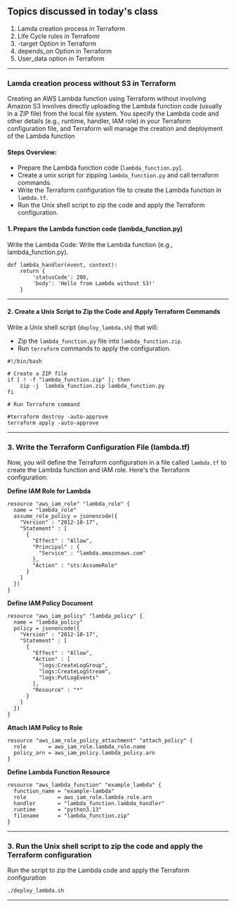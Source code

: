 Topics discussed in today's class
-----------------------------------------
1. Lamda creation process in Terraform
2. Life Cycle rules in Terrafomr
3. -target Option in Terraform
4. depends_on Option in Terraform
5. User_data option in Terraform
----------------------------------------------------------------------------------

### Lamda creation process without S3 in Terraform
Creating an AWS Lambda function using Terraform without involving Amazon S3 involves directly uploading the Lambda function code (usually in a ZIP file) from the local file system. You specify the Lambda code and other details (e.g., runtime, handler, IAM role) in your Terraform configuration file, and Terraform will manage the creation and deployment of the Lambda function  

#### Steps Overview:
- Prepare the Lambda function code (`lambda_function.py`).  
- Create a unix script for zipping `lambda_function.py` and call terraform commands.  
- Write the Terraform configuration file to create the Lambda function in `lambda.tf`.  
- Run the Unix shell script to zip the code and apply the Terraform configuration.  

#### 1. Prepare the Lambda function code (lambda_function.py)
Write the Lambda Code: Write the Lambda function (e.g., lambda_function.py).
```
def lambda_handler(event, context):
    return {
        'statusCode': 200,
        'body': 'Hello from Lambda without S3!'
    }
```
-----------------------------------------------------------------------------------------------

#### 2. Create a Unix Script to Zip the Code and Apply Terraform Commands
Write a Unix shell script (`deploy_lambda.sh`) that will:  
- Zip the `lambda_function.py` file into `lambda_function.zip`.
- Run `terraform` commands to apply the configuration.

```
#!/bin/bash

# Create a ZIP file
if [ ! -f "lambda_function.zip" ]; then
    zip -j  lambda_function.zip lambda_function.py
fi 

# Run Terraform command

#terraform destroy -auto-approve
terraform apply -auto-approve
```
----------------------------------------------------------------------------------------------
### 3. Write the Terraform Configuration File (lambda.tf)
Now, you will define the Terraform configuration in a file called `lambda.tf` to create the Lambda function and IAM role. Here's the Terraform configuration:

**Define IAM Role for Lambda**
```
resource "aws_iam_role" "lambda_role" {
  name = "lambda_role"
  assume_role_policy = jsonencode({
    "Version" : "2012-10-17",
    "Statement" : [
      {
        "Effect" : "Allow",
        "Principal" : {
          "Service" : "lambda.amazonaws.com"
        },
        "Action" : "sts:AssumeRole"
      }
    ]
  })
}
```
**Define IAM Policy Document**
```
resource "aws_iam_policy" "lambda_policy" {
  name = "lambda_policy"
  policy = jsonencode({
    "Version" : "2012-10-17",
    "Statement" : [
      {
        "Effect" : "Allow",
        "Action" : [
          "logs:CreateLogGroup",
          "logs:CreateLogStream",
          "logs:PutLogEvents"
        ],
        "Resource" : "*"
      }
    ]
  })
}
```
**Attach IAM Policy to Role**
```
resource "aws_iam_role_policy_attachment" "attach_policy" {
  role       = aws_iam_role.lambda_role.name
  policy_arn = aws_iam_policy.lambda_policy.arn
}
```
**Define Lambda Function Resource**
```
resource "aws_lambda_function" "example_lambda" {
  function_name = "example-lambda"
  role          = aws_iam_role.lambda_role.arn
  handler       = "lambda_function.lambda_handler"
  runtime       = "python3.13"
  filename      = "lambda_function.zip"
}
```
----------------------------------------------------------------------------------------------
### 3. Run the Unix shell script to zip the code and apply the Terraform configuration
Run the script to zip the Lambda code and apply the Terraform configuration  
```
./deploy_lambda.sh
```
-----------------------------------------------------------------------------------------------